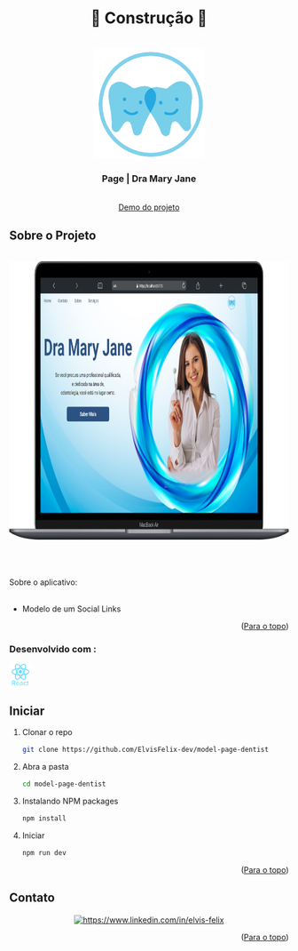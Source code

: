 <div align="center" id="top">
  <h1>🚧 Construção 🚧</h1>
</div>

<br />
<div align="center" id='topo'>
  <a href="https://github.com/othneildrew/Best-README-Template">
    <img src="src/assets/imgLogo.png" alt="Logo" width="200" height="200">
  </a>

  <h3 align="center">Page | Dra Mary Jane</h3>

  <p align="center">
    <br />
    <a href="https://dramaryjane.netlify.app/" target="_blank" rel="noreferrer">Demo do projeto</a>
  </p>
</div>



## Sobre o Projeto
<br />
<!--[![Screen Shot][product-screenshot]](/mobile.png)
[![Screen Shot][product-screenshot]](/pc.png)-->
<div align="center">
  <img src="src/assets/pc.png" alt="Logo" width="873" height="501"><br />
  <br />
  <!--<img src="src/assets/mobile.png" alt="Logo" width="280" height="567"> -->
</div>
<br />

<br />Sobre o aplicativo:<br />
<br />

- Modelo de um Social Links

<p align="right">(<a href="#topo">Para o topo</a>)</p>



### Desenvolvido com :

<a href="https://reactjs.org/" target="_blank" rel="noreferrer"> <img src="https://raw.githubusercontent.com/devicons/devicon/master/icons/react/react-original-wordmark.svg" alt="react" width="40" height="40"/> </a>



<!-- GETTING STARTED -->
## Iniciar

1. Clonar o repo
   ```sh
   git clone https://github.com/ElvisFelix-dev/model-page-dentist
   ```
2. Abra a pasta
   ```sh
   cd model-page-dentist

3. Instalando NPM packages
   ```sh
   npm install
   ```

4. Iniciar
   ```sh
   npm run dev
   ```

<p align="right">(<a href="#topo">Para o topo</a>)</p>




<!-- CONTACT -->
## Contato

<p align="center"><a href="https://www.linkedin.com/in/elvis-felix" target="blank"><img align="center" src="https://raw.githubusercontent.com/rahuldkjain/github-profile-readme-generator/master/src/images/icons/Social/linked-in-alt.svg" alt="https://www.linkedin.com/in/elvis-felix" height="30" width="40" /></a></p>


<p align="right">(<a href="#topo">Para o topo</a>)</p>
